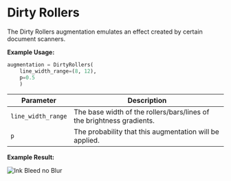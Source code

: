 # Dirty Rollers

The Dirty Rollers augmentation emulates an effect created by certain document scanners.

**Example Usage:**

```python
augmentation = DirtyRollers(
	line_width_range=(8, 12),
	p=0.5
    )
```

| Parameter          | Description                                                           |
|--------------------|-----------------------------------------------------------------------|
| `line_width_range` | The base width of the rollers/bars/lines of the brightness gradients. |
| `p`                | The probability that this augmentation will be applied.               |

**Example Result:**

![Ink Bleed no Blur](../../images/Augmentations/DirtyRollers.png)
